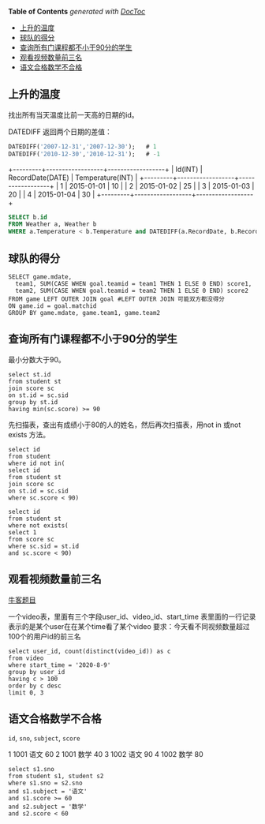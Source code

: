 <!-- START doctoc generated TOC please keep comment here to allow auto update -->
<!-- DON'T EDIT THIS SECTION, INSTEAD RE-RUN doctoc TO UPDATE -->
**Table of Contents**  *generated with [DocToc](https://github.com/thlorenz/doctoc)*

- [上升的温度](#%E4%B8%8A%E5%8D%87%E7%9A%84%E6%B8%A9%E5%BA%A6)
- [球队的得分](#%E7%90%83%E9%98%9F%E7%9A%84%E5%BE%97%E5%88%86)
- [查询所有门课程都不小于90分的学生](#%E6%9F%A5%E8%AF%A2%E6%89%80%E6%9C%89%E9%97%A8%E8%AF%BE%E7%A8%8B%E9%83%BD%E4%B8%8D%E5%B0%8F%E4%BA%8E90%E5%88%86%E7%9A%84%E5%AD%A6%E7%94%9F)
- [观看视频数量前三名](#%E8%A7%82%E7%9C%8B%E8%A7%86%E9%A2%91%E6%95%B0%E9%87%8F%E5%89%8D%E4%B8%89%E5%90%8D)
- [语文合格数学不合格](#%E8%AF%AD%E6%96%87%E5%90%88%E6%A0%BC%E6%95%B0%E5%AD%A6%E4%B8%8D%E5%90%88%E6%A0%BC)

<!-- END doctoc generated TOC please keep comment here to allow auto update -->

## 上升的温度

找出所有当天温度比前一天高的日期的id。

DATEDIFF 返回两个日期的差值：

```sql
DATEDIFF('2007-12-31','2007-12-30');   # 1
DATEDIFF('2010-12-30','2010-12-31');   # -1
```

+---------+------------------+------------------+
| Id(INT) | RecordDate(DATE) | Temperature(INT) |
+---------+------------------+------------------+
|       1 |       2015-01-01 |               10 |
|       2 |       2015-01-02 |               25 |
|       3 |       2015-01-03 |               20 |
|       4 |       2015-01-04 |               30 |
+---------+------------------+------------------+

```sql
SELECT b.id
FROM Weather a, Weather b
WHERE a.Temperature < b.Temperature and DATEDIFF(a.RecordDate, b.RecordDate) = -1
```



## 球队的得分

```mysql
SELECT game.mdate,
  team1, SUM(CASE WHEN goal.teamid = team1 THEN 1 ELSE 0 END) score1,
  team2, SUM(CASE WHEN goal.teamid = team2 THEN 1 ELSE 0 END) score2
FROM game LEFT OUTER JOIN goal #LEFT OUTER JOIN 可能双方都没得分
ON game.id = goal.matchid
GROUP BY game.mdate, game.team1, game.team2
```



## 查询所有门课程都不小于90分的学生

最小分数大于90。

```mysql
select st.id
from student st
join score sc
on st.id = sc.sid
group by st.id
having min(sc.score) >= 90
```

先扫描表，查出有成绩小于80的人的姓名，然后再次扫描表，用not in 或not exists 方法。

```mysql
select id
from student
where id not in(
select id
from student st
join score sc
on st.id = sc.sid
where sc.score < 90)

select id
from student st
where not exists(
select 1
from score sc
where sc.sid = st.id
and sc.score < 90)
```



## 观看视频数量前三名

[牛客题目](https://www.nowcoder.com/discuss/459561)

一个video表，里面有三个字段user_id、video_id、start_time
表里面的一行记录表示的是某个user在在某个time看了某个video
要求：今天看不同视频数量超过100个的用户id的前三名

```mysql
select user_id, count(distinct(video_id)) as c
from video
where start_time = '2020-8-9'
group by user_id
having c > 100
order by c desc
limit 0, 3
```



## 语文合格数学不合格

`id`, `sno`, `subject`, `score`

1	1001	语文	60
2	1001	数学	40
3	1002	语文	90
4	1002	数学	80

```mysql
select s1.sno
from student s1, student s2
where s1.sno = s2.sno
and s1.subject = '语文'
and s1.score >= 60
and s2.subject = '数学'
and s2.score < 60
```

